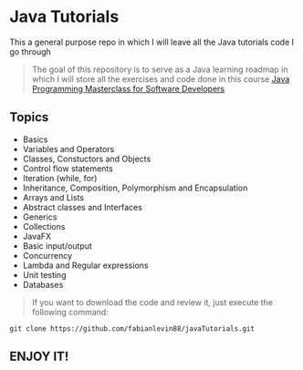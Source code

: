 # Java Tutorials
This a general purpose repo in which I will leave all the Java tutorials code I go through

> The goal of this repository is to serve as a Java learning roadmap in which I will store
> all the exercises and code done in this course [Java Programming Masterclass for Software Developers](https://www.udemy.com/course/java-the-complete-java-developer-course/)

## Topics

- Basics
- Variables and Operators
- Classes, Constuctors and Objects
- Control flow statements
- Iteration (while, for)
- Inheritance, Composition, Polymorphism and Encapsulation
- Arrays and Lists
- Abstract classes and Interfaces
- Generics
- Collections
- JavaFX
- Basic input/output
- Concurrency
- Lambda and Regular expressions
- Unit testing
- Databases

> If you want to download the code and review it, just execute the following command:

```
git clone https://github.com/fabianlevin88/javaTutorials.git
```

## ENJOY IT!

